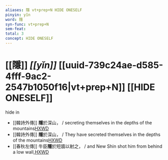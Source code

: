 ```yaml
---
aliases: 隱 vt+prep+N HIDE ONESELF
pinyin: yǐn
word: 隱
syn-func: vt+prep+N
sem-feat: 
total: 3
concept: HIDE ONESELF 
---
```

# [[隱]] *[[yǐn]]*  [[uuid-739c24ae-d585-4fff-9ac2-2547b1050f16|vt+prep+N]] [[HIDE ONESELF]]
hide in
 - [[韓詩外傳]] **隱**於深山， / secreting themselves in the depths of the mountains[HXWD](https://hxwd.org/textview.html?location=KR1c0066_tls_007-3a.42)
 - [[韓詩外傳]] **隱**於深山， / They have secreted themselves in the depths of the mountains[HXWD](https://hxwd.org/textview.html?location=KR1c0066_tls_007-3a.7)
 - [[春秋左傳]] 牛臣**隱**於短牆以射之， / and New Shin shot him from behind a low wall,[HXWD](https://hxwd.org/textview.html?location=KR1e0001_tls_009-620a.16)